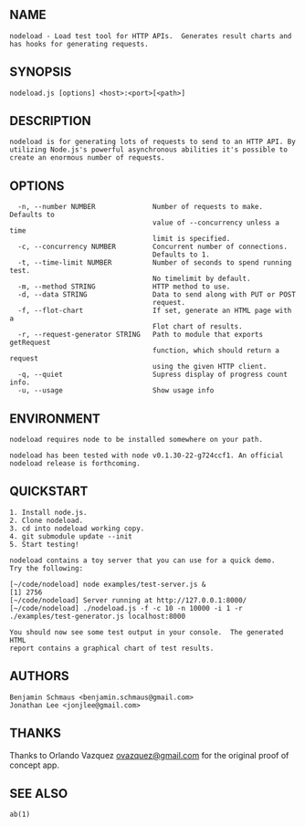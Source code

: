 NAME
----

    nodeload - Load test tool for HTTP APIs.  Generates result charts and has hooks for generating requests.

SYNOPSIS
--------

    nodeload.js [options] <host>:<port>[<path>]

DESCRIPTION
-----------

    nodeload is for generating lots of requests to send to an HTTP API. By utilizing Node.js's powerful asynchronous abilities it's possible to create an enormous number of requests.

OPTIONS
-------
    
      -n, --number NUMBER              Number of requests to make. Defaults to
                                       value of --concurrency unless a time
                                       limit is specified.
      -c, --concurrency NUMBER         Concurrent number of connections.
                                       Defaults to 1.
      -t, --time-limit NUMBER          Number of seconds to spend running test.
                                       No timelimit by default.
      -m, --method STRING              HTTP method to use.
      -d, --data STRING                Data to send along with PUT or POST
                                       request.
      -f, --flot-chart                 If set, generate an HTML page with a
                                       Flot chart of results.
      -r, --request-generator STRING   Path to module that exports getRequest
                                       function, which should return a request
                                       using the given HTTP client.
      -q, --quiet                      Supress display of progress count info.
      -u, --usage                      Show usage info

ENVIRONMENT
-----------

    nodeload requires node to be installed somewhere on your path.

    nodeload has been tested with node v0.1.30-22-g724ccf1. An official
    nodeload release is forthcoming.
    

QUICKSTART
----------
    1. Install node.js.
    2. Clone nodeload.
    3. cd into nodeload working copy.
    4. git submodule update --init
    5. Start testing!

    nodeload contains a toy server that you can use for a quick demo.
    Try the following:

    [~/code/nodeload] node examples/test-server.js &
    [1] 2756
    [~/code/nodeload] Server running at http://127.0.0.1:8000/
    [~/code/nodeload] ./nodeload.js -f -c 10 -n 10000 -i 1 -r ./examples/test-generator.js localhost:8000

    You should now see some test output in your console.  The generated HTML
    report contains a graphical chart of test results.

AUTHORS
-------

    Benjamin Schmaus <benjamin.schmaus@gmail.com>
    Jonathan Lee <jonjlee@gmail.com>

THANKS
------

Thanks to Orlando Vazquez <ovazquez@gmail.com> for the original proof of concept app.

SEE ALSO
--------

    ab(1)
